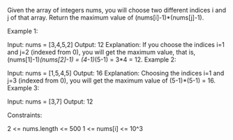 Given the array of integers nums, you will choose two different indices i and j of that array. Return the maximum value of (nums[i]-1)*(nums[j]-1).
 
Example 1:

Input: nums = [3,4,5,2]
Output: 12 
Explanation: If you choose the indices i=1 and j=2 (indexed from 0), you will get the maximum value, that is, (nums[1]-1)*(nums[2]-1) = (4-1)*(5-1) = 3*4 = 12. 
Example 2:

Input: nums = [1,5,4,5]
Output: 16
Explanation: Choosing the indices i=1 and j=3 (indexed from 0), you will get the maximum value of (5-1)*(5-1) = 16.
Example 3:

Input: nums = [3,7]
Output: 12
 

Constraints:

2 <= nums.length <= 500
1 <= nums[i] <= 10^3
